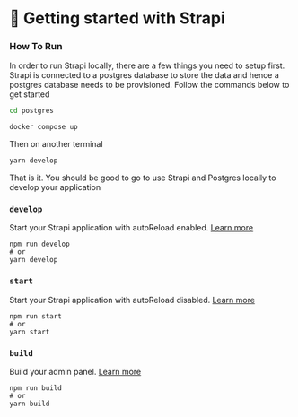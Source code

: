 # 🚀 Getting started with Strapi

### How To Run
In order to run Strapi locally, there are a few things you need to setup first. Strapi is connected to a postgres database to store the data and hence a postgres database needs to be provisioned. Follow the commands below to get started

```bash
cd postgres
```
```bash
docker compose up
```

Then on another terminal
```bash
yarn develop
```

That is it. You should be good to go to use Strapi and Postgres locally to develop your application

### `develop`

Start your Strapi application with autoReload enabled. [Learn more](https://docs.strapi.io/dev-docs/cli#strapi-develop)

```
npm run develop
# or
yarn develop
```

### `start`

Start your Strapi application with autoReload disabled. [Learn more](https://docs.strapi.io/dev-docs/cli#strapi-start)

```
npm run start
# or
yarn start
```

### `build`

Build your admin panel. [Learn more](https://docs.strapi.io/dev-docs/cli#strapi-build)

```
npm run build
# or
yarn build
```
